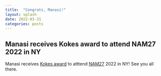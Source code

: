 ```yaml
---
title:  "Congrats, Manasi!"
layout: splash
date: 2022-03-31
categories: posts
---
```


## Manasi receives Kokes award to attend NAM27 2022 in NY
Manasi receives [Kokes award](https://nam27.org/2020/11/05/kokes-travel-awards-for-students/) to atttend [NAM27](https://nam27.org/) 2022 in NY! See you all there. 

